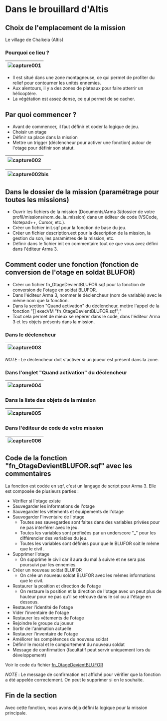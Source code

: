 # Dans le brouillard d'Altis

## Choix de l'emplacement de la mission

Le village de Chalkeia (Altis)

### Pourquoi ce lieu ?

| ![capture001](Capture001.jpg) |
| :---------------------------: |

- Il est situé dans une zone montagneuse, ce qui permet de profiter du relief pour contourner les unités ennemies.
- Aux alentours, il y a des zones de plateaux pour faire atterrir un hélicoptère.
- La végétation est assez dense, ce qui permet de se cacher.

## Par quoi commencer ?

- Avant de commencer, il faut définir et coder la logique de jeu.
- Choisir un otage
- Définir sa place dans la mission
- Mettre un trigger (déclencheur pour activer une fonction) autour de l'otage pour définir son statut.

| ![capture002](Capture002.jpg) |
| :---------------------------: |

| ![capture002bis](Capture002bis.jpg) |
| :---------------------------------: |

## Dans le dossier de la mission (paramétrage pour toutes les missions)

- Ouvrir les fichiers de la mission (Documents/Arma 3/dossier de votre profil/missions/nom_de_la_mission) dans un éditeur de code (VSCode, Notepad++, Cursor, etc.).
- Créer un fichier init.sqf pour la fonction de base du jeu.
- Créer un fichier description.ext pour la description de la mission, la gestion du son, les paramètres de la mission, etc.
- Définir dans le fichier init en commentaire tout ce que vous avez défini dans l'éditeur Arma 3.

## Comment coder une fonction (fonction de conversion de l'otage en soldat BLUFOR)

- Créer un fichier fn_OtageDevientBLUFOR.sqf pour la fonction de conversion de l'otage en soldat BLUFOR.
- Dans l'éditeur Arma 3, nommer le déclencheur (nom de variable) avec le même nom que la fonction.
- Dans la section "Quand activation" du déclencheur, mettre l'appel de la fonction "[] execVM "fn_OtageDevientBLUFOR.sqf";"
- Tout cela permet de mieux se repérer dans le code, dans l'éditeur Arma 3 et les objets présents dans la mission.

### Dans le déclencheur

| ![capture003](Capture003.jpg) |
| :---------------------------: |

_NOTE_ : Le déclencheur doit s'activer si un joueur est présent dans la zone.

### Dans l'onglet "Quand activation" du déclencheur

| ![capture004](Capture004.jpg) |
| :---------------------------: |

### Dans la liste des objets de la mission

| ![capture005](Capture005.jpg) |
| :---------------------------: |

### Dans l'éditeur de code de votre mission

| ![capture006](Capture006.jpg) |
| :---------------------------: |

## Code de la fonction "fn_OtageDevientBLUFOR.sqf" avec les commentaires

La fonction est codée en sqf, c'est un langage de script pour Arma 3.
Elle est composée de plusieurs parties :

- Vérifier si l'otage existe
- Sauvegarder les informations de l'otage
- Sauvegarder les vêtements et équipements de l'otage
- Sauvegarder l'inventaire de l'otage
  - Toutes ses sauvegardes sont faites dans des variables privées pour ne pas interférer avec le jeu.
  - Toutes les variables sont préfixées par un underscore "\_" pour les différencier des variables du jeu.
  - Toutes les variables sont définies pour que le BLUFOR soit le même que le civil .
- Supprimer l'otage
  - On supprime le civil car il aura du mal à suivre et ne sera pas poursuivi par les ennemies.
- Créer un nouveau soldat BLUFOR
  - On crée un nouveau soldat BLUFOR avec les mêmes informations que le civil.
- Restaurer la position et direction de l'otage
  - On restaure la position et la direction de l'otage avec un peut plus de hauteur pour ne pas qu'il se retrouve dans le sol ou à l'étage en dessous.
- Restaurer l'identité de l'otage
- Vider l'inventaire de l'otage
- Restaurer les vêtements de l'otage
- Rejoindre le groupe du joueur
- Sortir de l'animation actuelle
- Restaurer l'inventaire de l'otage
- Améliorer les compétences du nouveau soldat
- Définir le moral et le comportement du nouveau soldat
- Message de confirmation (facultatif peut servir uniquement lors du développement)

Voir le code du fichier [fn_OtageDevientBLUFOR](../fn_OtageDevientBLUFOR.sqf)

_NOTE_ : Le message de confirmation est affiché pour vérifier que la fonction a été appelée correctement. On peut le supprimer si on le souhaite.

## Fin de la section

Avec cette fonction, nous avons déja défini la logique pour la mission principale.
